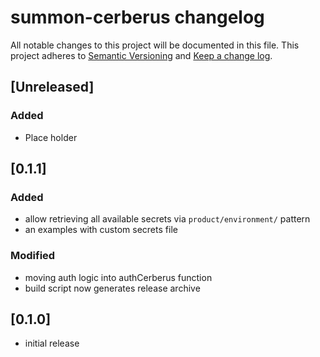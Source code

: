 # summon-cerberus changelog

All notable changes to this project will be documented in this file.
This project adheres to [Semantic Versioning](http://semver.org/) and [Keep a change log](http://keepachangelog.com/).

## [Unreleased]
### Added
- Place holder

## [0.1.1]
### Added
- allow retrieving all available secrets via `product/environment/` pattern
- an examples with custom secrets file
### Modified
- moving auth logic into authCerberus function
- build script now generates release archive

## [0.1.0]
- initial release
